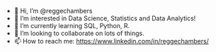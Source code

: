 - 👋 Hi, I’m @reggechambers
- 👀 I’m interested in Data Science, Statistics and Data Analytics!
- 🌱 I’m currently learning SQL, Python, R.
- 💞️ I’m looking to collaborate on lots of things.
- 📫 How to reach me: https://www.linkedin.com/in/reggechambers/

<!---
reggechambers/reggechambers is a ✨ special ✨ repository because its `README.md` (this file) appears on your GitHub profile.
You can click the Preview link to take a look at your changes.
--->
